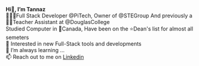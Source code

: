 <b>Hi👋, I’m Tannaz</b><br/>
👨🏻‍💻Full Stack Developer @PiTech, Owner of @STEGroup And previously a 👩‍🏫Teacher Assistant at @DouglasCollege<br/>
Studied Computer in 🍁Canada, Have been on the ⭐️Dean's list for almost all semeters<br/>
👀 Interested in new Full-Stack tools and developments<br/>
🌱 I’m always learning ...<br/>
📫 Reach out to me on <a href="https://www.linkedin.com/in/tannazetminan/">Linkedin</a>

<!---
tannazetminan/tannazetminan is a ✨ special ✨ repository because its `README.md` (this file) appears on your GitHub profile.
You can click the Preview link to take a look at your changes.
--->
